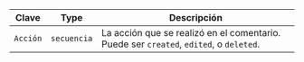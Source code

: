 | Clave    | Type        | Descripción                                                                            |
| -------- | ----------- | -------------------------------------------------------------------------------------- |
| `Acción` | `secuencia` | La acción que se realizó en el comentario. Puede ser `created`, `edited`, o `deleted`. |
